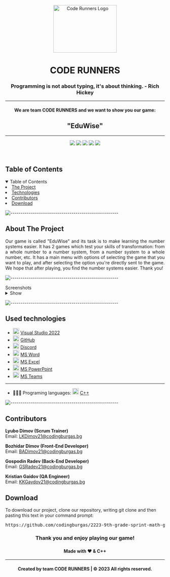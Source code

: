 <p align="center">
<img width = "200" height = "150" src = "https://cdn.discordapp.com/attachments/1030117743187480616/1089234626054193292/logo_coderunners-removebg-preview.png" alt="Code Runners Logo">
</p>

<h1 align="center"> CODE RUNNERS </h1>
<h3 align="center"> Programming is not about typing, it's about thinking. - Rich Hickey </h3>  

<hr>
<h4 align="center">We are team CODE RUNNERS and we want to show you our game:</h4>
<h2 align="center">"EduWise"</h2>
<hr>

<p align="center">
<img src = "https://img.shields.io/github/languages/count/codingburgas/2223-9th-grade-sprint-math-games-coderunners?style=for-the-badge">
<img src = "https://img.shields.io/github/contributors/codingburgas/2223-9th-grade-sprint-math-games-coderunners?style=for-the-badge">
<img src = "https://img.shields.io/github/repo-size/codingburgas/2223-9th-grade-sprint-math-games-coderunners?style=for-the-badge">
<img src = "https://img.shields.io/github/last-commit/codingburgas/2223-9th-grade-sprint-math-games-coderunners?style=for-the-badge">
<img src = "https://img.shields.io/github/languages/top/codingburgas/2223-9th-grade-sprint-math-games-coderunners?style=for-the-badge">
<p>
<br>

<!-- TABLE OF CONTENTS -->
<h2 id="table-of-contents">Table of Contents</h2>

<details open="open">
  <summary>Table of Contents</summary>
    <li><a href="#about-the-project">  The Project</a></li>
    <li><a href="#used-technologies">  Technologies</a></li>
    <li><a href="#contributors">   Contributors</a></li>
    <li><a href="#download">    Download</a></li>
</details>

![-----------------------------------------------------](https://raw.githubusercontent.com/andreasbm/readme/master/assets/lines/rainbow.png)

<!-- ABOUT THE PROJECT -->
<h2 id="about-the-project">About The Project</h2>

<p align="justify">
  Our game is called "EduWise" and its task is to make learning the number systems easier. It has 2 games which test your skills of transformation: from a whole number to a number system, from a number system to a whole number, etc. It has a main menu with options of selecting the game that you want to play, and after selecting the option you're directly sent to the game. We hope that after playing, you find the number systems easier. Thank you!
</p>


![-----------------------------------------------------](https://raw.githubusercontent.com/andreasbm/readme/master/assets/lines/rainbow.png)

<summary>Screenshots</summary>
<details>
<summary>Show</summary>
<br>



|                               Game                                    |                               Main Menu                                |
| :-------------------------------------------------------------------: | :--------------------------------------------------------------------: |
| Images to be added.                                                   | <img src="https://cdn.discordapp.com/attachments/819832109031096321/1087027134414991510/image.png" alt="Main Menu Photo">                                                   |

</details>

</td></tr></table>
<p></p>

![-----------------------------------------------------](https://raw.githubusercontent.com/andreasbm/readme/master/assets/lines/rainbow.png)

##  Used technologies
- <img src="https://upload.wikimedia.org/wikipedia/commons/thumb/2/2c/Visual_Studio_Icon_2022.svg/1200px-Visual_Studio_Icon_2022.svg.png" width="20" alt="Visual Studio 2022 Logo"> <a href="https://visualstudio.microsoft.com/vs/">Visual Studio 2022</a>
- <img src="https://github.githubassets.com/images/modules/logos_page/GitHub-Mark.png" width="20" alt="GitHub Logo"> <a href="https://github.com/">GitHub</a>
- <img src="https://www.freepnglogos.com/uploads/discord-logo-png/concours-discord-cartes-voeux-fortnite-france-6.png" width="20" alt="Discord Logo"> <a href="https://discord.com/">Discord</a>
- <img src="https://upload.wikimedia.org/wikipedia/commons/thumb/f/fd/Microsoft_Office_Word_%282019%E2%80%93present%29.svg/2203px-Microsoft_Office_Word_%282019%E2%80%93present%29.svg.png" width="20" alt="MS Word Logo"> <a href="https://en.wikipedia.org/wiki/Microsoft_Word">MS Word</a>
- <img src="https://upload.wikimedia.org/wikipedia/commons/thumb/3/34/Microsoft_Office_Excel_%282019%E2%80%93present%29.svg/2203px-Microsoft_Office_Excel_%282019%E2%80%93present%29.svg.png" width="20" alt="MS Excel Logo"> <a href="https://en.wikipedia.org/wiki/Microsoft_Excel">MS Excel</a>
- <img src="https://upload.wikimedia.org/wikipedia/commons/3/3b/Microsoft_PowerPoint_Logo.png" width="20" alt="MS PowerPoint Logo"> <a href="https://bg.wikipedia.org/wiki/Microsoft_PowerPoint">MS PowerPoint</a>
- <img src="https://upload.wikimedia.org/wikipedia/commons/thumb/c/c9/Microsoft_Office_Teams_%282018%E2%80%93present%29.svg/2203px-Microsoft_Office_Teams_%282018%E2%80%93present%29.svg.png" width="20" alt="MS Teams Logo"> <a href="https://www.microsoft.com/en-us/microsoft-teams/group-chat-software">MS Teams</a>
-----------------------------------------------------------------------------------------------------------------------------------
- 👩🏻‍💻 Programing languages: <img src="https://brandslogos.com/wp-content/uploads/thumbs/c-logo-vector.svg" width="20" alt="C++ Logo"> <a href="https://cplusplus.com/">C++</a>


![-----------------------------------------------------](https://raw.githubusercontent.com/andreasbm/readme/master/assets/lines/rainbow.png)

<!-- CONTRIBUTORS -->
<h2 id="contributors">Contributors</h2>

<p>


  <b>Lyubo Dimov (Scrum Trainer)</b> <br>
  Email: <a>LKDimov21@codingburgas.bg</a> <br>

  <b>Bozhidar Dimov (Front-End Developer)</b> <br>
  Email: <a>BADimov21@codingburgas.bg</a> <br>

  <b>Gospodin Radev (Back-End Developer)</b> <br>
  Email: <a>GSRadev21@codingburgas.bg</a> <br>

  <b>Kristian Gaidov (QA Engineer)</b> <br>
  Email: <a>KKGaydov21@codingburgas.bg</a> <br>


</p>

<h2 id="download">Download</h2>

<p>To download our project, clone our repository, writing git clone and then pasting this text in your command prompt:</p>

<pre>https://github.com/codingburgas/2223-9th-grade-sprint-math-games-coderunners.git</pre>

<h3 align="center"> Thank you and enjoy playing our game! <h3>
<h4 align="center"> Made with ❤️ & C++ </h4>
<hr>
<h4 align="center"> Created by team CODE RUNNERS | &copy 2023 All rights reserved.</h4>
